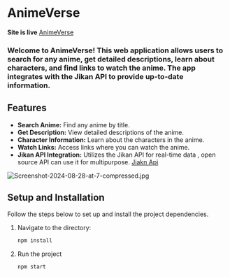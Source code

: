 # AnimeVerse
**Site is live**  [AnimeVerse](https://verseanime.netlify.app/)
### Welcome to AnimeVerse! This web application allows users to search for any anime, get detailed descriptions, learn about characters, and find links to watch the anime. The app integrates with the Jikan API to provide up-to-date information.

## Features

- **Search Anime:** Find any anime by title.
- **Get Description:** View detailed descriptions of the anime.
- **Character Information:** Learn about the characters in the anime.
- **Watch Links:** Access links where you can watch the anime.
- **Jikan API Integration:** Utilizes the Jikan API for real-time data , open source API can use it for multipurpose. [Jiakn Api](https://docs.api.jikan.moe/) 

![Screenshot-2024-08-28-at-7-compressed.jpg](https://i.postimg.cc/8cSj3bNW/Screenshot-2024-08-28-at-7-compressed.jpg)

## Setup and Installation

Follow the steps below to set up and install the project dependencies.

1. Navigate to the directory:
   ```bash
   npm install
2. Run the project
   ```bash
   npm start
